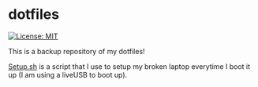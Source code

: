 # dotfiles
[![License: MIT](https://img.shields.io/badge/License-MIT-yellow.svg)](https://opensource.org/licenses/MIT)

This is a backup repository of my dotfiles! 


[Setup.sh](setup.sh) is a script that I use to setup my broken laptop everytime I boot it up (I am using a liveUSB to boot up).
